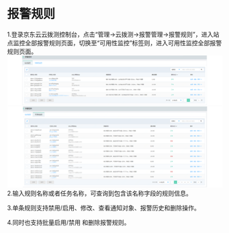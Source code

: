 # 报警规则  
1.登录京东云云拨测控制台，点击“管理->云拨测->报警管理->报警规则”，进入站点监控全部报警规则页面，切换至“可用性监控”标签则，进入可用性监控全部报警规则页面。  
![规则列表1](../../../../../image/Cloud-Detection/site-alarmrules.png)
![规则列表2](../../../../../image/Cloud-Detection/usa-alarmrules.png)
2.输入规则名称或者任务名称，可查询到包含该名称字段的规则信息。  

3.单条规则支持禁用/启用、修改、查看通知对象、报警历史和删除操作。  

4.同时也支持批量启用/禁用 和删除报警规则。
